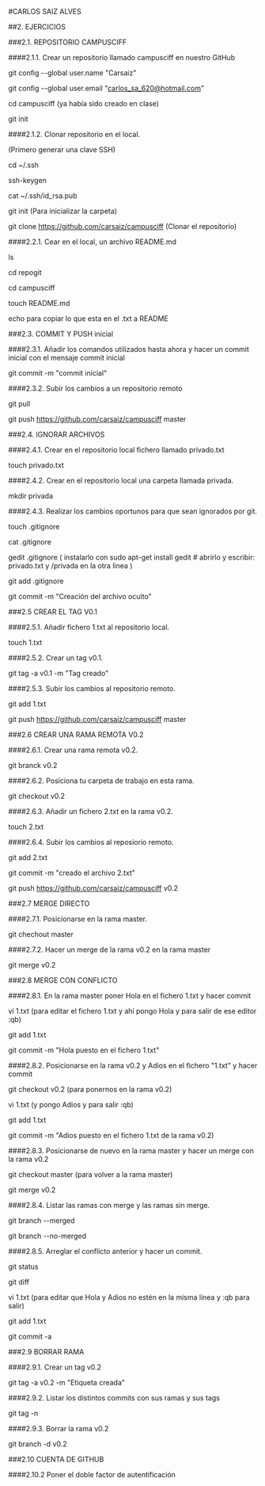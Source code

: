 #CARLOS SAIZ ALVES

##2. EJERCICIOS

###2.1. REPOSITORIO CAMPUSCIFF

####2.1.1. Crear un repositorio llamado campusciff en nuestro GitHub

git config --global user.name "Carsaiz"

git config --global user.email "carlos_sa_620@hotmail.com"

cd campusciff  (ya había sido creado en clase)

git init

####2.1.2. Clonar repositorio en el local.

(Primero generar una clave SSH)

cd ~/.ssh

ssh-keygen

cat ~/.ssh/id_rsa.pub 

git init   (Para inicializar la carpeta) 

git clone https://github.com/carsaiz/campusciff  (Clonar el repositorio) 

####2.2.1. Cear en el local, un archivo README.md

ls

cd repogit

cd campusciff

touch README.md  

echo para copiar lo que esta en el .txt a README

###2.3. COMMIT Y PUSH inicial

####2.3.1. Añadir los comandos utilizados hasta ahora y hacer un commit inicial con el mensaje commit inicial

git commit -m "commit inicial"

####2.3.2. Subir los cambios a un repositorio remoto

git pull

git push https://github.com/carsaiz/campusciff master

###2.4. IGNORAR ARCHIVOS

####2.4.1. Crear en el repositorio local fichero llamado privado.txt

touch privado.txt

####2.4.2. Crear en el repositorio local una carpeta llamada privada.

mkdir privada

####2.4.3. Realizar los cambios oportunos para que sean ignorados por git.

touch .gitignore

cat .gitignore

gedit .gitignore ( instalarlo con sudo apt-get install gedit # abrirlo y escribir: privado.txt y /privada en la otra linea )

git add .gitignore

git commit -m "Creación del archivo oculto"

###2.5 CREAR EL TAG V0.1

####2.5.1. Añadir fichero 1.txt al repositorio local.

touch 1.txt

####2.5.2. Crear un tag v0.1.

git tag -a v0.1 -m "Tag creado"

####2.5.3. Subir los cambios al repositorio remoto.

git add 1.txt

git push https://github.com/carsaiz/campusciff master

###2.6 CREAR UNA RAMA REMOTA V0.2

####2.6.1. Crear una rama remota v0.2.

git branck v0.2

####2.6.2. Posiciona tu carpeta de trabajo en esta rama.

git checkout v0.2

####2.6.3. Añadir un fichero 2.txt en la rama v0.2.

touch 2.txt

####2.6.4. Subir los cambios al reposiorio remoto.

git add 2.txt

git commit -m "creado el archivo 2.txt"

git push https://github.com/carsaiz/campusciff v0.2

###2.7 MERGE DIRECTO

####2.7.1. Posicionarse en la rama master.

git chechout master

####2.7.2. Hacer un merge de la rama v0.2 en la rama master

git merge v0.2

###2.8 MERGE CON CONFLICTO

####2.8.1. En la rama master poner Hola en el fichero 1.txt y hacer commit

vi 1.txt  (para editar el fichero 1.txt y ahí pongo Hola y para salir de ese editor :qb)

git add 1.txt

git commit -m "Hola puesto en el fichero 1.txt"

####2.8.2. Posicionarse en la rama v0.2 y Adios en el fichero "1.txt" y hacer commit

git checkout v0.2 (para ponernos en la rama v0.2)

vi 1.txt (y pongo Adios y para salir :qb)

git add 1.txt

git commit -m "Adios puesto en el fichero 1.txt de la rama v0.2)

####2.8.3. Posicionarse de nuevo en la rama master y hacer un merge con la rama v0.2

git checkout master (para volver a la rama master)

git merge v0.2

####2.8.4. Listar las ramas con merge y las ramas sin merge.

git branch --merged

git branch --no-merged

####2.8.5. Arreglar el conflicto anterior y hacer un commit.

git status

git diff

vi 1.txt (para editar que Hola y Adios no estén en la misma línea y :qb para salir)

git add 1.txt

git commit -a

###2.9 BORRAR RAMA

####2.9.1. Crear un tag v0.2

git tag -a v0.2 -m "Etiqueta creada"

####2.9.2. Listar los distintos commits con sus ramas y sus tags

git tag -n

####2.9.3. Borrar la rama v0.2

git branch -d v0.2

###2.10 CUENTA DE GITHUB

####2.10.2 Poner el doble factor de autentificación




